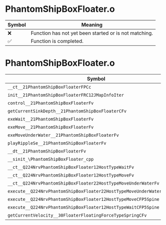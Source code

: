 # PhantomShipBoxFloater.o
| Symbol | Meaning 
| ------------- | ------------- 
| :x: | Function has not yet been started or is not matching. 
| :white_check_mark: | Function is completed. 


# PhantomShipBoxFloater.o
| Symbol | Decompiled? |
| ------------- | ------------- |
| `__ct__21PhantomShipBoxFloaterFPCc` | :x: |
| `init__21PhantomShipBoxFloaterFRC12JMapInfoIter` | :x: |
| `control__21PhantomShipBoxFloaterFv` | :x: |
| `getCurrentSinkDepth__21PhantomShipBoxFloaterCFv` | :x: |
| `exeWait__21PhantomShipBoxFloaterFv` | :x: |
| `exeMove__21PhantomShipBoxFloaterFv` | :x: |
| `exeMoveUnderWater__21PhantomShipBoxFloaterFv` | :x: |
| `playRippleSe__21PhantomShipBoxFloaterFv` | :x: |
| `__dt__21PhantomShipBoxFloaterFv` | :x: |
| `__sinit_\PhantomShipBoxFloater_cpp` | :x: |
| `__ct__Q224NrvPhantomShipBoxFloater12HostTypeWaitFv` | :x: |
| `__ct__Q224NrvPhantomShipBoxFloater12HostTypeMoveFv` | :x: |
| `__ct__Q224NrvPhantomShipBoxFloater22HostTypeMoveUnderWaterFv` | :x: |
| `execute__Q224NrvPhantomShipBoxFloater22HostTypeMoveUnderWaterCFP5Spine` | :x: |
| `execute__Q224NrvPhantomShipBoxFloater12HostTypeMoveCFP5Spine` | :x: |
| `execute__Q224NrvPhantomShipBoxFloater12HostTypeWaitCFP5Spine` | :x: |
| `getCurrentVelocity__30FloaterFloatingForceTypeSpringCFv` | :x: |
